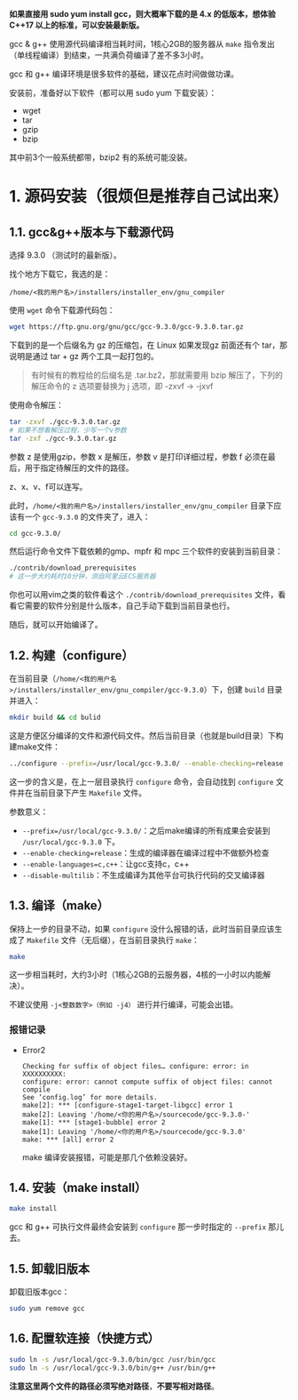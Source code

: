 **如果直接用 sudo yum install gcc，则大概率下载的是 4.x 的低版本，想体验 C++17 以上的标准，可以安装最新版。**

gcc & g++ 使用源代码编译相当耗时间，1核心2GB的服务器从 `make` 指令发出（单线程编译）到结束，一共满负荷编译了差不多3小时。

gcc 和 g++ 编译环境是很多软件的基础，建议花点时间做做功课。

安装前，准备好以下软件（都可以用 sudo yum 下载安装）：

- wget
- tar
- gzip
- bzip

其中前3个一般系统都带，bzip2 有的系统可能没装。

# 1. 源码安装（很烦但是推荐自己试出来）

## 1.1. gcc&g++版本与下载源代码

选择 9.3.0 （测试时的最新版）。

找个地方下载它，我选的是：

``` 
/home/<我的用户名>/installers/installer_env/gnu_compiler
```

使用 `wget` 命令下载源代码包：

``` bash
wget https://ftp.gnu.org/gnu/gcc/gcc-9.3.0/gcc-9.3.0.tar.gz
```

下载到的是一个后缀名为 gz 的压缩包，在 Linux 如果发现gz 前面还有个 tar，那说明是通过 tar + gz 两个工具一起打包的。

> 有时候有的教程给的后缀名是 .tar.bz2，那就需要用 bzip 解压了，下列的解压命令的 z 选项要替换为 j 选项，即 -zxvf → -jxvf

使用命令解压：

``` bash
tar -zxvf ./gcc-9.3.0.tar.gz
# 如果不想看解压过程，少写一个v参数
tar -zxf ./gcc-9.3.0.tar.gz
```

参数 z 是使用gzip，参数 x 是解压，参数 v 是打印详细过程，参数 f 必须在最后，用于指定待解压的文件的路径。

z、x、v、f可以连写。

此时，`/home/<我的用户名>/installers/installer_env/gnu_compiler` 目录下应该有一个 `gcc-9.3.0` 的文件夹了，进入：

``` BASH
cd gcc-9.3.0/
```

然后运行命令文件下载依赖的gmp、mpfr 和 mpc 三个软件的安装到当前目录：

``` BASH
./contrib/download_prerequisites
# 这一步大约耗时10分钟，测自阿里云ECS服务器
```

你也可以用vim之类的软件看这个 `./contrib/download_prerequisites` 文件，看看它需要的软件分别是什么版本，自己手动下载到当前目录也行。

随后，就可以开始编译了。

## 1.2. 构建（configure）

在当前目录（`/home/<我的用户名>/installers/installer_env/gnu_compiler/gcc-9.3.0`）下，创建 `build` 目录并进入：

``` BASH
mkdir build && cd bulid
```

这是方便区分编译的文件和源代码文件。然后当前目录（也就是build目录）下构建make文件：

``` BASH
../configure --prefix=/usr/local/gcc-9.3.0/ --enable-checking=release --enable-languages=c,c++ --disable-multilib
```

这一步的含义是，在上一层目录执行 `configure` 命令，会自动找到 `configure` 文件并在当前目录下产生 `Makefile` 文件。

参数意义：

- `--prefix=/usr/local/gcc-9.3.0/`：之后make编译的所有成果会安装到 `/usr/local/gcc-9.3.0` 下。
- `--enable-checking=release`：生成的编译器在编译过程中不做额外检查
- `--enable-languages=c,c++`：让gcc支持c，c++
- `--disable-multilib`：不生成编译为其他平台可执行代码的交叉编译器

## 1.3. 编译（make）

保持上一步的目录不动，如果 `configure` 没什么报错的话，此时当前目录应该生成了 `Makefile` 文件（无后缀），在当前目录执行 `make`：

``` BASH
make
```

这一步相当耗时，大约3小时（1核心2GB的云服务器，4核的一小时以内能解决）。

不建议使用 `-j<整数数字>（例如 -j4）` 进行并行编译，可能会出错。

### 报错记录

- Error2 

  ``` B
  Checking for suffix of object files… configure: error: in XXXXXXXXXX:
  configure: error: cannot compute suffix of object files: cannot compile
  See ‘config.log’ for more details.
  make[2]: *** [configure-stage1-target-libgcc] error 1
  make[2]: Leaving '/home/<你的用户名>/sourcecode/gcc-9.3.0-'
  make[1]: *** [stage1-bubble] error 2
  make[1]: Leaving '/home/<你的用户名>/sourcecode/gcc-9.3.0'
  make: *** [all] error 2
  ```

  make 编译安装报错，可能是那几个依赖没装好。

## 1.4. 安装（make install）

``` bash
make install
```

gcc 和 g++ 可执行文件最终会安装到 `configure` 那一步时指定的 `--prefix` 那儿去。

## 1.5. 卸载旧版本

卸载旧版本gcc：

``` BASH
sudo yum remove gcc
```

## 1.6. 配置软连接（快捷方式）

``` bash
sudo ln -s /usr/local/gcc-9.3.0/bin/gcc /usr/bin/gcc
sudo ln -s /usr/local/gcc-9.3.0/bin/g++ /usr/bin/g++
```

**注意这里两个文件的路径必须写绝对路径**，**不要写相对路径**。

